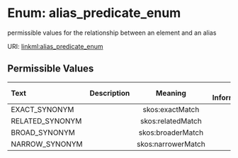 
# Enum: alias_predicate_enum

permissible values for the relationship between an element and an alias

URI: [linkml:alias_predicate_enum](https://w3id.org/linkml/alias_predicate_enum)


## Permissible Values

| Text | Description | Meaning | Other Information |
| :--- | :---: | :---: | ---: |
| EXACT_SYNONYM |  | skos:exactMatch |  |
| RELATED_SYNONYM |  | skos:relatedMatch |  |
| BROAD_SYNONYM |  | skos:broaderMatch |  |
| NARROW_SYNONYM |  | skos:narrowerMatch |  |

